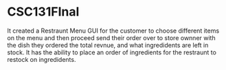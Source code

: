 # CSC131FInal
It created a Restraunt Menu GUI for the customer to choose different items on the menu and then proceed send their order over to store ownner with the dish they ordered the total revnue, and what ingredidents are left in stock. It has the ability to place an order of ingredients for the restraunt to restock on ingredidents.
